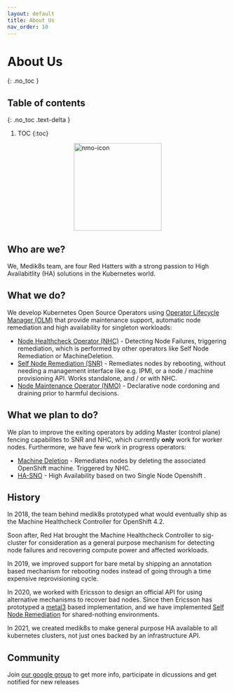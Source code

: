 ```yaml
---
layout: default
title: About Us
nav_order: 10
---
```


# About Us
{: .no_toc }
## Table of contents
{: .no_toc .text-delta }

1. TOC
{:toc}

<img src="../images/medik8s-logo.png" alt="nmo-icon" width="200" style="margin-left:auto; margin-right:auto; display:block"/>

## Who are we?

We, Medik8s team, are four Red Hatters with a strong passion to High Availabitlity (HA) solutions in the Kubernetes world.

## What we do?

We develop Kubernetes Open Source Operators using [Operator Lifecycle Manager (OLM)](https://olm.operatorframework.io/) that provide maintenance support, automatic node remediation and high availability for singleton workloads:

- [Node Healthcheck Operator (NHC)](failure_detection) - Detecting Node Failures, triggering remediation, which is performed by other operators like Self Node Remediation or MachineDeletion.
- [Self Node Remediation (SNR)](/remediation/self-node-remediation/self-node-remediation) - Remediates nodes by rebooting, without needing a management interface like e.g. IPMI, or a node / machine provisioning API. Works standalone, and / or with NHC.
- [Node Maintenance Operator (NMO)](maintenance-node) - Declarative node cordoning and draining prior to harmful decisions.

## What we plan to do?

We plan to improve the exiting operators by adding Master (control plane) fencing capabilites to SNR and NHC, which currently **only** work for worker nodes.
Furthermore, we have few work in progress operators:

- [Machine Deletion](/remediation/machine-deletion/machine-deletion) - Remediates nodes by deleting the associated OpenShift machine. Triggered by NHC.
- [HA-SNO](https://github.com/medik8s/ha-sno) - High Availability based on two Single Node Openshift .

## History

In 2018, the team behind medik8s prototyped what would eventually ship as the
Machine Healthcheck Controller for OpenShift 4.2.

Soon after, Red Hat brought the Machine Healthcheck Controller to sig-cluster
for consideration as a general purpose mechanism for detecting node failures and
recovering compute power and affected workloads.

In 2019, we improved support for bare metal by shipping an
annotation based mechanism for rebooting nodes instead of going through a time
expensive reprovisioning cycle.

In 2020, we worked with Ericsson to design an official API for using alternative
mechanisms to recover bad nodes.  Since then Ericsson has prototyped a
[metal3](http://metal3.io/) based implementation, and we have implemented
[Self Node Remediation](https://github.com/medik8s/self-node-remediation) for shared-nothing environments.

In 2021, we created medik8s to make general purpose HA available
to all kubernetes clusters, not just ones backed by an infrastructure API.


## Community
Join [our google group](https://groups.google.com/g/medik8s) to get more info, participate in dicussions and get notified
for new releases
